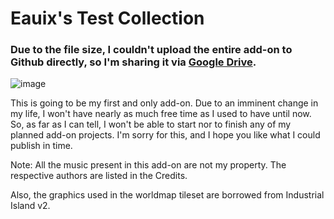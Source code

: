 # Eauix's Test Collection
### Due to the file size, I couldn't upload the entire add-on to Github directly, so I'm sharing it via [Google Drive](https://drive.google.com/file/d/10miLl2_qXgYL2B2CXlSitDN6MzRfaOWx/view?usp=sharing).
![image](https://github.com/user-attachments/assets/43106bb0-e774-4b96-b302-ecb5619633f1)

This is going to be my first and only add-on. Due to an imminent change in my life, I won't have nearly as much free time as I used to have until now. 
So, as far as I can tell, I won't be able to start nor to finish any of my planned add-on projects. I'm sorry for this, and I hope you like what I could publish in time.

Note: All the music present in this add-on are not my property. The respective authors are listed in the Credits.

Also, the graphics used in the worldmap tileset are borrowed from Industrial Island v2.
